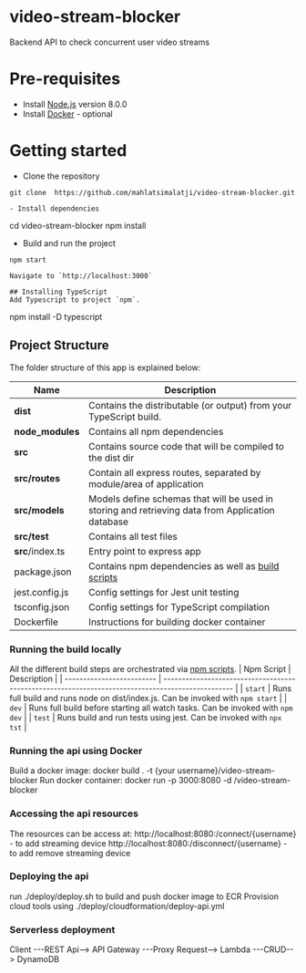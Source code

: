 # video-stream-blocker
Backend API to check concurrent user video streams


# Pre-requisites
- Install [Node.js](https://nodejs.org/en/) version 8.0.0
- Install [Docker](https://docs.docker.com/get-docker/) - optional

# Getting started
- Clone the repository
```
git clone  https://github.com/mahlatsimalatji/video-stream-blocker.git

- Install dependencies
```
cd video-stream-blocker
npm install

- Build and run the project
```
npm start

Navigate to `http://localhost:3000`

## Installing TypeScript
Add Typescript to project `npm`.
```
npm install -D typescript


## Project Structure
The folder structure of this app is explained below:

| Name | Description |
| ------------------------ | --------------------------------------------------------------------------------------------- |
| **dist**                 | Contains the distributable (or output) from your TypeScript build.  |
| **node_modules**         | Contains all  npm dependencies                                                            |
| **src**                  | Contains  source code that will be compiled to the dist dir                               |
| **src/routes**           | Contain all express routes, separated by module/area of application                       
| **src/models**           | Models define schemas that will be used in storing and retrieving data from Application database  |
| **src/test**             | Contains all test files                                                           |
| **src**/index.ts         | Entry point to express app                                                               |
| package.json             | Contains npm dependencies as well as [build scripts](#what-if-a-library-isnt-on-definitelytyped)   | tsconfig.json            | Config settings for compiling source code only written in TypeScript    
| jest.config.js           | Config settings for Jest unit testing
| tsconfig.json           | Config settings for TypeScript compilation
| Dockerfile               | Instructions for building docker container


### Running the build locally
All the different build steps are orchestrated via [npm scripts](https://docs.npmjs.com/misc/scripts).
| Npm Script | Description |
| ------------------------- | ------------------------------------------------------------------------------------------------- |
| `start`                   | Runs full build and runs node on dist/index.js. Can be invoked with `npm start`                  |
| `dev`                   | Runs full build before starting all watch tasks. Can be invoked with `npm dev`                                         |
| `test`                    | Runs build and run tests using jest. Can be invoked with `npx tst`        |


### Running the api using Docker
Build a docker image: docker build . -t {your username}/video-stream-blocker 
Run docker container: docker run -p 3000:8080 -d <your username>/video-stream-blocker 

### Accessing the api resources
The resources can be access at:
    http://localhost:8080:/connect/{username} - to add streaming device
    http://localhost:8080:/disconnect/{username} - to add remove streaming device


### Deploying the api 
run ./deploy/deploy.sh to build and push docker image to ECR
Provision cloud tools using ./deploy/cloudformation/deploy-api.yml 


###  Serverless deployment
Client ---REST Api--> API Gateway ---Proxy Request--> Lambda ---CRUD--> DynamoDB

